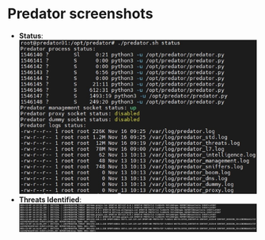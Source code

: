 # Predator screenshots
- **Status**:
  ![Status](../screenshots/status.png)
- **Threats Identified**:
  ![Threats](../screenshots/threats.png)
